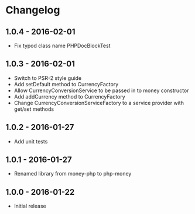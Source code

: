 # Changelog

## 1.0.4 - 2016-02-01

* Fix typod class name PHPDocBlockTest

## 1.0.3 - 2016-02-01

* Switch to PSR-2 style guide
* Add setDefault method to CurrencyFactory
* Allow CurrencyConversionService to be passed in to money constructor
* Add addCurrency method to CurrencyFactory
* Change CurrencyConversionServiceFactory to a service provider with get/set methods

## 1.0.2 - 2016-01-27

* Add unit tests

## 1.0.1 - 2016-01-27

* Renamed library from money-php to php-money

## 1.0.0 - 2016-01-22

* Initial release
